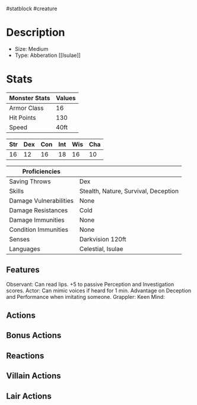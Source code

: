 #statblock #creature
# Description
- Size: Medium
- Type: Abberation [[Isulae]]



# Stats
| Monster Stats | Values |
| ------------- | ------ |
| Armor Class   | 16     |
| Hit Points    | 130    |
| Speed         | 40ft   | 

| Str | Dex | Con | Int | Wis | Cha |
| --- | --- | --- | --- | --- | --- |
| 16  | 12  | 16  | 18  | 16  | 10  | 

| Proficiencies          |                                      |
| ---------------------- | ------------------------------------ |
| Saving Throws          | Dex                                  |
| Skills                 | Stealth, Nature, Survival, Deception | 
| Damage Vulnerabilities | None                                 |
| Damage Resistances     | Cold                                 |
| Damage Immunities      | None                                 |
| Condition Immunities   | None                                 |
| Senses                 | Darkvision 120ft                     |
| Languages              | Celestial, Isulae                    |

## Features
Observant: Can read lips. +5 to passive Perception and Investigation scores.
Actor: Can mimic voices if heard for 1 min. Advantage on Deception and Performance when imitating someone.
Grappler:
Keen Mind:

## Actions

## Bonus Actions

## Reactions

## Villain Actions

## Lair Actions
